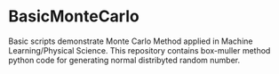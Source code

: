 # BasicMonteCarlo
Basic scripts demonstrate Monte Carlo Method applied in Machine Learning/Physical Science.
This repository contains box-muller method python code for generating normal distribyted random number.
  
